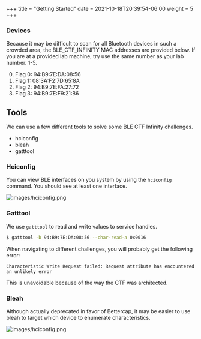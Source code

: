 +++
title = "Getting Started"
date = 2021-10-18T20:39:54-06:00
weight = 5
+++

### Devices

Because it may be difficult to scan for all Bluetooth devices in such a crowded area, the BLE_CTF_INFINITY MAC addresses are provided below. If you are at a provided lab machine, try use the same number as your lab number. 1-5.

0. Flag 0: 94:B9:7E:DA:08:56
1. Flag 1: 08:3A:F2:7D:65:8A
2. Flag 2: 94:B9:7E:FA:27:72
3. Flag 3: 94:B9:7E:F9:21:B6

## Tools

We can use a few different tools to solve some BLE CTF Infinity challenges.

- hciconfig
- bleah
- gatttool

### Hciconfig

You can view BLE interfaces on you system by using the `hciconfig` command. You should see at least one interface.

![images/hciconfig.png](/static/hciconfig.png)

### Gatttool

We use `gatttool` to read and write values to service handles.
```bash
$ gatttool -b 94:B9:7E:DA:08:56 --char-read-a 0x0016
```

When navigating to different challenges, you will probably get the following error:
```
Characteristic Write Request failed: Request attribute has encountered an unlikely error
```
This is unavoidable because of the way the CTF was architected.


### Bleah

Although actually deprecated in favor of Bettercap, it may be easier to use bleah to target which device to enumerate characteristics.

![images/hciconfig.png](/static/hciconfig.png)
